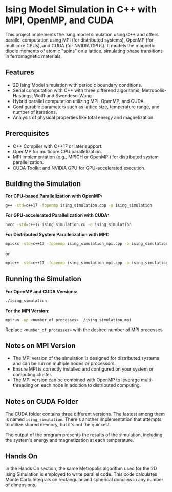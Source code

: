 # Ising Model Simulation in C++ with MPI, OpenMP, and CUDA

This project implements the Ising model simulation using C++ and offers parallel computation using MPI (for distributed systems), OpenMP (for multicore CPUs), and CUDA (for NVIDIA GPUs). It models the magnetic dipole moments of atomic "spins" on a lattice, simulating phase transitions in ferromagnetic materials.

## Features

- 2D Ising Model simulation with periodic boundary conditions.
- Serial computation with C++ with three differend algorithms, Metropolis-Hastings, Wolff and Swendesn-Wang
- Hybrid parallel computation utilizing MPI, OpenMP, and CUDA.
- Configurable parameters such as lattice size, temperature range, and number of iterations.
- Analysis of physical properties like total energy and magnetization.

## Prerequisites

- C++ Compiler with C++17 or later support.
- OpenMP for multicore CPU parallelization.
- MPI implementation (e.g., MPICH or OpenMPI) for distributed system parallelization.
- CUDA Toolkit and NVIDIA GPU for GPU-accelerated execution.

## Building the Simulation

**For CPU-based Parallelization with OpenMP:**
```bash
g++ -std=c++17 -fopenmp ising_simulation.cpp -o ising_simulation
```

**For GPU-accelerated Parallelization with CUDA:**
```bash
nvcc -std=c++17 ising_simulation.cu -o ising_simulation
```

**For Distributed System Parallelization with MPI:**
```bash
mpicxx -std=c++17 -fopenmp ising_simulation_mpi.cpp -o ising_simulation_mpi
```
or
```bash
mpic++ -std=c++17 -fopenmp ising_simulation_mpi.cpp -o ising_simulation_mpi
```

## Running the Simulation

**For OpenMP and CUDA Versions:**
```bash
./ising_simulation
```

**For the MPI Version:**
```bash
mpirun -np <number_of_processes> ./ising_simulation_mpi
```
Replace `<number_of_processes>` with the desired number of MPI processes.

## Notes on MPI Version

- The MPI version of the simulation is designed for distributed systems and can be run on multiple nodes or processors.
- Ensure MPI is correctly installed and configured on your system or computing cluster.
- The MPI version can be combined with OpenMP to leverage multi-threading on each node in addition to distributed computing.

## Notes on CUDA Folder

The CUDA folder contains three different versions. The fastest among them is named `ising_simulation`. There's another implementation that attempts to utilize shared memory, but it's not the quickest.

The output of the program presents the results of the simulation, including the system's energy and magnetization at each temperature.

## Hands On

In the Hands On section, the same Metropolis algorithm used for the 2D Ising Simulation is employed to write parallel code. This code calculates Monte Carlo Integrals on rectangular and spherical domains in any number of dimensions.


